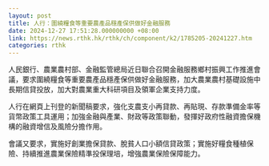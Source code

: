 ```yaml
---
layout: post
title: 人行：圍繞糧食等重要農產品穩產保供做好金融服務
date: 2024-12-27 17:51:28.000000000 +08:00
link: https://news.rthk.hk/rthk/ch/component/k2/1785205-20241227.htm
categories: rthk
---
```


人民銀行、農業農村部、金融監管總局近日聯合召開金融服務鄉村振興工作推進會議，要求圍繞糧食等重要農產品穩產保供做好金融服務，加大農業農村基礎設施中長期信貸投放，加大對農業重大科研項目及領軍企業支持力度。

人行在網頁上刊登的新聞稿要求，強化支農支小再貸款、再貼現、存款準備金率等貨幣政策工具運用；加強金融與產業、財政等政策聯動，發揮好政府性融資擔保機構的融資增信及風險分擔作用。

會議又要求，實施好創業擔保貸款、脫貧人口小額信貸政策；實施好糧食種植保險、持續推進農業保險精準投保理培，增強農業保險保障能力。
